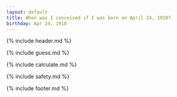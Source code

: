 ```yaml
---
layout: default
title: When was I conceived if I was born on April 24, 1910?
birthday: Apr 24, 1910
---
```


{% include header.md %}

{% include guess.md %}

{% include calculate.md %}

{% include safety.md %}

{% include footer.md %}



